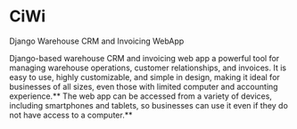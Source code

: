 # CiWi
Django Warehouse CRM and Invoicing WebApp

Django-based warehouse CRM and invoicing web app a powerful tool for managing warehouse operations, customer relationships, and invoices. It is easy to use, highly customizable, and simple in design, making it ideal for businesses of all sizes, even those with limited computer and accounting experience.** The web app can be accessed from a variety of devices, including smartphones and tablets, so businesses can use it even if they do not have access to a computer.**
